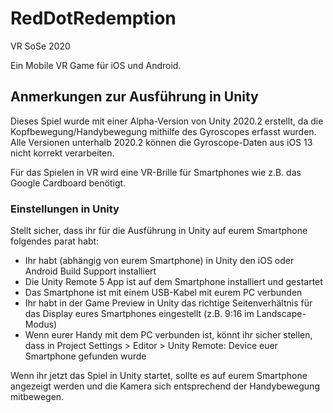 # RedDotRedemption
VR SoSe 2020

Ein Mobile VR Game für iOS und Android.

## Anmerkungen zur Ausführung in Unity

Dieses Spiel wurde mit einer Alpha-Version von Unity 2020.2 erstellt, da die Kopfbewegung/Handybewegung mithilfe des Gyroscopes erfasst wurden. Alle Versionen unterhalb 2020.2 können die Gyroscope-Daten aus iOS 13 nicht korrekt verarbeiten.

Für das Spielen in VR wird eine VR-Brille für Smartphones wie z.B. das Google Cardboard benötigt.

### Einstellungen in Unity

Stellt sicher, dass ihr für die Ausführung in Unity auf eurem Smartphone folgendes parat habt:

* Ihr habt (abhängig von eurem Smartphone) in Unity den iOS oder Android Build Support installiert
* Die Unity Remote 5 App ist auf dem Smartphone installiert und gestartet
* Das Smartphone ist mit einem USB-Kabel mit eurem PC verbunden
* Ihr habt in der Game Preview in Unity das richtige Seitenverhältnis für das Display eures Smartphones eingestellt (z.B. 9:16 im Landscape-Modus)
* Wenn eurer Handy mit dem PC verbunden ist, könnt ihr sicher stellen, dass in Project Settings > Editor > Unity Remote: Device euer Smartphone gefunden wurde

Wenn ihr jetzt das Spiel in Unity startet, sollte es auf eurem Smartphone angezeigt werden und die Kamera sich entsprechend der Handybewegung mitbewegen.
